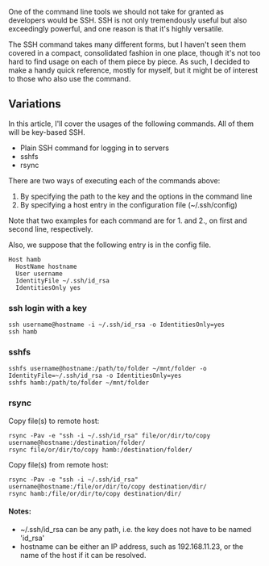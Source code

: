 One of the command line tools we should not take for granted as developers would be SSH. SSH is not only tremendously useful but also exceedingly powerful, and one reason is that it's highly versatile.

The SSH command takes many different forms, but I haven't seen them covered in a compact, consolidated fashion in one place, though it's not too hard to find usage on each of them piece by piece. As such, I decided to make a handy quick reference, mostly for myself, but it might be of interest to those who also use the command.

## Variations

In this article, I'll cover the usages of the following commands. All of them will be key-based SSH.

- Plain SSH command for logging in to servers
- sshfs
- rsync

There are two ways of executing each of the commands above:

1. By specifying the path to the key and the options in the command line
2. By specifying a host entry in the configuration file (~/.ssh/config)

Note that two examples for each command are for 1. and 2., on first and second line, respectively.

Also, we suppose that the following entry is in the config file.

```
Host hamb
  HostName hostname
  User username
  IdentityFile ~/.ssh/id_rsa
  IdentitiesOnly yes
```

### ssh login with a key

```
ssh username@hostname -i ~/.ssh/id_rsa -o IdentitiesOnly=yes
ssh hamb
```

### sshfs

```
sshfs username@hostname:/path/to/folder ~/mnt/folder -o IdentityFile=~/.ssh/id_rsa -o IdentitiesOnly=yes
sshfs hamb:/path/to/folder ~/mnt/folder
```

### rsync

Copy file(s) to remote host:
```
rsync -Pav -e "ssh -i ~/.ssh/id_rsa" file/or/dir/to/copy username@hostname:/destination/folder/
rsync file/or/dir/to/copy hamb:/destination/folder/
```

Copy file(s) from remote host:
```
rsync -Pav -e "ssh -i ~/.ssh/id_rsa" username@hostname:/file/or/dir/to/copy destination/dir/
rsync hamb:/file/or/dir/to/copy destination/dir/
```

#### Notes:
- ~/.ssh/id\_rsa can be any path, i.e. the key does not have to be named 'id\_rsa'
- hostname can be either an IP address, such as 192.168.11.23, or the name of the host if it can be resolved.
